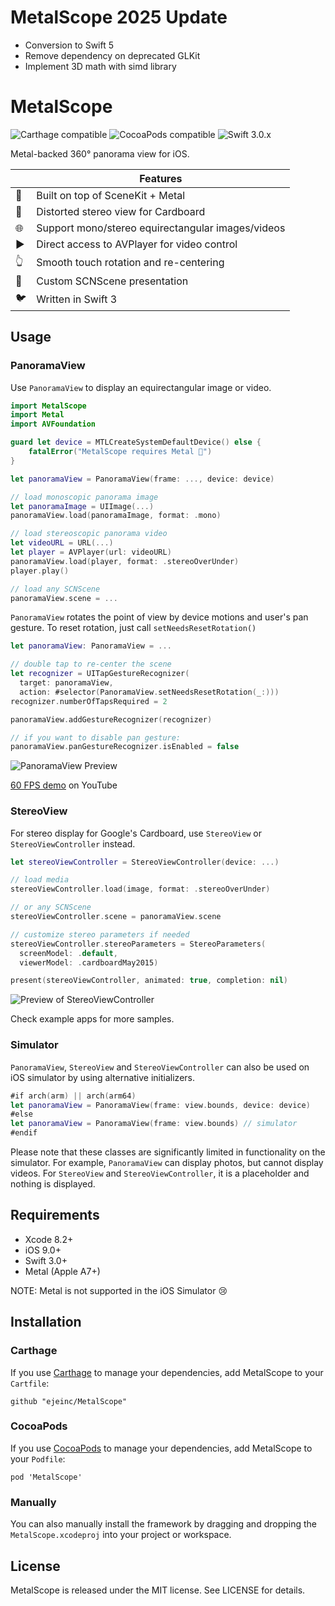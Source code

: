# MetalScope 2025 Update

- Conversion to Swift 5
- Remove dependency on deprecated GLKit
- Implement 3D math with simd library

# MetalScope

![Carthage compatible](https://img.shields.io/badge/Carthage-compatible-4BC51D.svg?style=flat) ![CocoaPods compatible](https://img.shields.io/cocoapods/v/MetalScope.svg) ![Swift 3.0.x](https://img.shields.io/badge/Swift-3.1.x-orange.svg)

Metal-backed 360° panorama view for iOS.

|                          | Features
|--------------------------|---------
| :metal:                  | Built on top of SceneKit + Metal
| :eyes:                   | Distorted stereo view for Cardboard
| :globe_with_meridians:   | Support mono/stereo equirectangular images/videos
| :arrow_forward:          | Direct access to AVPlayer for video control
| :point_up_2:             | Smooth touch rotation and re-centering
| :sunrise_over_mountains: | Custom SCNScene presentation
| :bird:                   | Written in Swift 3

## Usage

### PanoramaView

Use `PanoramaView` to display an equirectangular image or video.

```swift
import MetalScope
import Metal
import AVFoundation

guard let device = MTLCreateSystemDefaultDevice() else {
    fatalError("MetalScope requires Metal 🤘")
}

let panoramaView = PanoramaView(frame: ..., device: device)

// load monoscopic panorama image
let panoramaImage = UIImage(...)
panoramaView.load(panoramaImage, format: .mono)

// load stereoscopic panorama video
let videoURL = URL(...)
let player = AVPlayer(url: videoURL)
panoramaView.load(player, format: .stereoOverUnder)
player.play()

// load any SCNScene
panoramaView.scene = ...
```

`PanoramaView` rotates the point of view by device motions and user's pan gesture. To reset rotation, just call `setNeedsResetRotation()`

```swift
let panoramaView: PanoramaView = ...

// double tap to re-center the scene
let recognizer = UITapGestureRecognizer(
  target: panoramaView,
  action: #selector(PanoramaView.setNeedsResetRotation(_:)))
recognizer.numberOfTapsRequired = 2

panoramaView.addGestureRecognizer(recognizer)

// if you want to disable pan gesture:
panoramaView.panGestureRecognizer.isEnabled = false
```

![PanoramaView Preview](https://raw.githubusercontent.com/ejeinc/MetalScope/master/Resources/panorama-preview.gif)

[60 FPS demo](https://youtu.be/D7wTFA5K96U) on YouTube

### StereoView

For stereo display for Google's Cardboard, use `StereoView` or `StereoViewController` instead.

```swift
let stereoViewController = StereoViewController(device: ...)

// load media
stereoViewController.load(image, format: .stereoOverUnder)

// or any SCNScene
stereoViewController.scene = panoramaView.scene

// customize stereo parameters if needed
stereoViewController.stereoParameters = StereoParameters(
  screenModel: .default,
  viewerModel: .cardboardMay2015)

present(stereoViewController, animated: true, completion: nil)
```

![Preview of StereoViewController](https://raw.githubusercontent.com/ejeinc/MetalScope/master/Resources/stereo-preview.jpg)

Check example apps for more samples.

### Simulator
`PanoramaView`, `StereoView` and `StereoViewController` can also be used on iOS simulator by using alternative initializers.

```swift
#if arch(arm) || arch(arm64)
let panoramaView = PanoramaView(frame: view.bounds, device: device)
#else
let panoramaView = PanoramaView(frame: view.bounds) // simulator
#endif
```

Please note that these classes are significantly limited in functionality on the simulator. For example, `PanoramaView` can display photos, but cannot display videos. For `StereoView` and `StereoViewController`, it is a placeholder and nothing is displayed.

## Requirements

- Xcode 8.2+
- iOS 9.0+
- Swift 3.0+
- Metal (Apple A7+)

NOTE: Metal is not supported in the iOS Simulator 😢

## Installation

### Carthage

If you use [Carthage](https://github.com/Carthage/Carthage) to manage your dependencies, add MetalScope to your `Cartfile`:

```
github "ejeinc/MetalScope"
```

### CocoaPods

If you use [CocoaPods](https://github.com/CocoaPods/CocoaPods) to manage your dependencies, add MetalScope to your `Podfile`:

```
pod 'MetalScope'
```

### Manually

You can also manually install the framework by dragging and dropping the `MetalScope.xcodeproj` into your project or workspace.

## License

MetalScope is released under the MIT license. See LICENSE for details.
